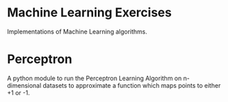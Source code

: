 # Machine Learning Exercises
Implementations of Machine Learning algorithms.


# Perceptron
A python module to run the Perceptron Learning Algorithm on n-dimensional datasets to approximate a function which maps points to either +1 or -1.
